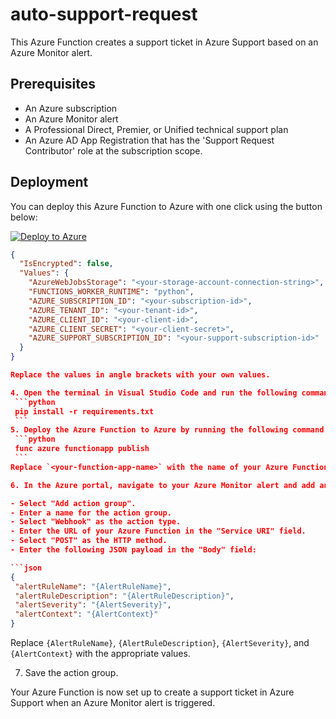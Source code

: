 # auto-support-request

This Azure Function creates a support ticket in Azure Support based on an Azure Monitor alert.

## Prerequisites

- An Azure subscription
- An Azure Monitor alert
- A Professional Direct, Premier, or Unified technical support plan
- An Azure AD App Registration that has the 'Support Request Contributor' role at the subscription scope.

## Deployment

You can deploy this Azure Function to Azure with one click using the button below:

[![Deploy to Azure](https://aka.ms/deploytoazurebutton)](https://portal.azure.com/#create/Microsoft.Template/uri/https%3A%2F%2Fraw.githubusercontent.com/troyhite/auto-support-request/main/azuredeploy.json)

   ```json
   {
     "IsEncrypted": false,
     "Values": {
       "AzureWebJobsStorage": "<your-storage-account-connection-string>",
       "FUNCTIONS_WORKER_RUNTIME": "python",
       "AZURE_SUBSCRIPTION_ID": "<your-subscription-id>",
       "AZURE_TENANT_ID": "<your-tenant-id>",
       "AZURE_CLIENT_ID": "<your-client-id>",
       "AZURE_CLIENT_SECRET": "<your-client-secret>",
       "AZURE_SUPPORT_SUBSCRIPTION_ID": "<your-support-subscription-id>"
     }
   }

Replace the values in angle brackets with your own values.

4. Open the terminal in Visual Studio Code and run the following command to install the required Python packages:
    ```python
    pip install -r requirements.txt
    ```
5. Deploy the Azure Function to Azure by running the following command in the terminal:
    ```python
    func azure functionapp publish
    ```
Replace `<your-function-app-name>` with the name of your Azure Function App.

6. In the Azure portal, navigate to your Azure Monitor alert and add an action group that calls your Azure Function.

- Select "Add action group".
- Enter a name for the action group.
- Select "Webhook" as the action type.
- Enter the URL of your Azure Function in the "Service URI" field.
- Select "POST" as the HTTP method.
- Enter the following JSON payload in the "Body" field:

  ```json
  {
    "alertRuleName": "{AlertRuleName}",
    "alertRuleDescription": "{AlertRuleDescription}",
    "alertSeverity": "{AlertSeverity}",
    "alertContext": "{AlertContext}"
  }
  ```

  Replace `{AlertRuleName}`, `{AlertRuleDescription}`, `{AlertSeverity}`, and `{AlertContext}` with the appropriate values.

7. Save the action group.

Your Azure Function is now set up to create a support ticket in Azure Support when an Azure Monitor alert is triggered.